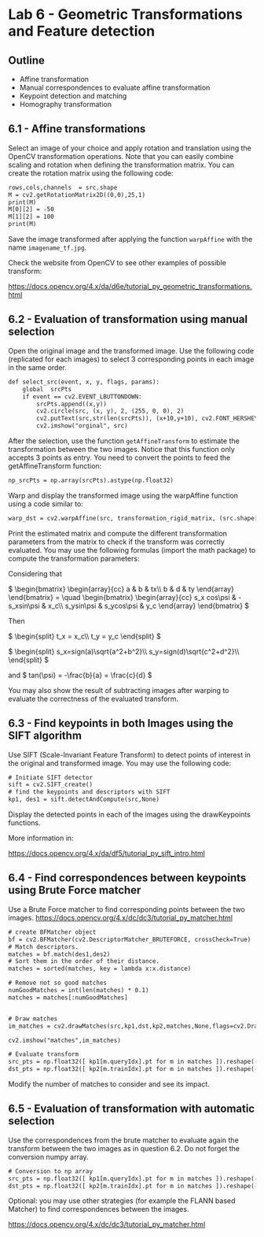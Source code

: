 # Lab 6 - Geometric Transformations and Feature detection 

## Outline
* Affine transformation
* Manual correspondences to evaluate affine transformation
* Keypoint detection and matching
* Homography transformation

## 6.1 - Affine transformations
Select an image of your choice and apply rotation and translation using the OpenCV transformation operations. Note that you can easily combine scaling and rotation when defining the transformation matrix.
You can create the rotation matrix using the following code:
```html
rows,cols,channels  = src.shape
M = cv2.getRotationMatrix2D((0,0),25,1)
print(M)
M[0][2] = -50
M[1][2] = 100
print(M) 
```
Save the image transformed after applying the function `warpAffine` with the name `imagename_tf.jpg`.

Check the website from OpenCV to see other examples of possible transform:

https://docs.opencv.org/4.x/da/d6e/tutorial_py_geometric_transformations.html

## 6.2 - Evaluation of transformation using manual selection
Open the original image and the transformed image. Use the following code (replicated for each images) to select 3 corresponding points in each image in the same order.
```html
def select_src(event, x, y, flags, params):
    global  srcPts
    if event == cv2.EVENT_LBUTTONDOWN:
        srcPts.append((x,y))
        cv2.circle(src, (x, y), 2, (255, 0, 0), 2)
        cv2.putText(src,str(len(srcPts)), (x+10,y+10), cv2.FONT_HERSHEY_SIMPLEX, 0.5, (255, 0, 0))
        cv2.imshow("orginal", src)
```
After the selection, use the function `getAffineTransform` to estimate the transformation between the two images. Notice that this function only accepts 3 points as entry.
You need to convert the points to feed the getAffineTransform function:
```html
np_srcPts = np.array(srcPts).astype(np.float32)
```

Warp and display the transformed image using the warpAffine  function using a code similar to:
```html
warp_dst = cv2.warpAffine(src, transformation_rigid_matrix, (src.shape[1], src.shape[0]))
```

Print the estimated matrix and compute the different transformation parameters from the matrix to check if the transform was correctly evaluated. 
You may use the following formulas (import the math package) to compute the transformation parameters:

Considering that

$`
\begin{bmatrix}
\begin{array}{cc} 
a & b & tx\\
b & d & ty
\end{array}
\end{bmatrix} = 
\quad
\begin{bmatrix}
\begin{array}{cc} 
s_x cos\psi & -s_xsin\psi & x_c\\
s_ysin\psi & s_ycos\psi & y_c
\end{array}
\end{bmatrix} 
`$

Then 

$`
\begin{split}
t_x = x_c\\
t_y = y_c
\end{split}
`$

$`
\begin{split}
s_x=sign(a)\sqrt{a^2+b^2}\\
s_y=sign(d)\sqrt{c^2+d^2}\\
\end{split}
`$

and
$`
tan(\psi) = -\frac{b}{a} = \frac{c}{d}
`$
 
You may also show the result of subtracting images after warping to evaluate the correctness of the evaluated transform.

## 6.3 - Find keypoints in both Images using the SIFT algorithm 
Use SIFT (Scale-Invariant Feature Transform) to detect points of interest in the original and transformed image.
You may use the following code:
```html
# Initiate SIFT detector
sift = cv2.SIFT_create()
# find the keypoints and descriptors with SIFT
kp1, des1 = sift.detectAndCompute(src,None)
```

Display the detected points in each of the images using the drawKeypoints functions.

More information in:

https://docs.opencv.org/4.x/da/df5/tutorial_py_sift_intro.html

## 6.4 - Find correspondences between keypoints using Brute Force matcher
Use a Brute Force matcher to find corresponding points between the two images.
https://docs.opencv.org/4.x/dc/dc3/tutorial_py_matcher.html
```html
# create BFMatcher object
bf = cv2.BFMatcher(cv2.DescriptorMatcher_BRUTEFORCE, crossCheck=True)
# Match descriptors.
matches = bf.match(des1,des2)
# Sort them in the order of their distance.
matches = sorted(matches, key = lambda x:x.distance)

# Remove not so good matches
numGoodMatches = int(len(matches) * 0.1)
matches = matches[:numGoodMatches]


# Draw matches
im_matches = cv2.drawMatches(src,kp1,dst,kp2,matches,None,flags=cv2.DrawMatchesFlags_NOT_DRAW_SINGLE_POINTS)

cv2.imshow("matches",im_matches)

# Evaluate transform
src_pts = np.float32([ kp1[m.queryIdx].pt for m in matches ]).reshape(-1,1,2)
dst_pts = np.float32([ kp2[m.trainIdx].pt for m in matches ]).reshape(-1,1,2)
```
Modify the number of matches to consider and see its impact.

## 6.5 - Evaluation of transformation with automatic selection
Use the correspondences from the brute matcher to evaluate again the transform between the two images as in question 6.2. Do not forget the conversion numpy array.
```html
# Conversion to np array
src_pts = np.float32([ kp1[m.queryIdx].pt for m in matches ]).reshape(-1,1,2)
dst_pts = np.float32([ kp2[m.trainIdx].pt for m in matches ]).reshape(-1,1,2)
```

Optional: you may use other strategies (for example the FLANN based Matcher) to find correspondences between the images.

https://docs.opencv.org/4.x/dc/dc3/tutorial_py_matcher.html


<!--## 6.6 - Homography estimation 	
Consider the images `homography_1.jpg` to `homography_4.jpg`. 
These are images taken from a book from different viewpoints such that the image is suffering an homography transform.
Adapt the code of the previous exercises to select manually the corners of the book in the image and evaluate/correct the homography.
Use the `findHomography` and `warpPerspective` function from OpenCV.
Consider that the book is 17.5 x 23.5 cm.

https://docs.opencv.org/4.x/d9/dab/tutorial_homography.html
--!>
